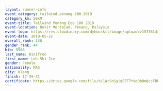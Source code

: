 ```yaml
--- 
layout: runner-info 
event_category: tailwind-penang-100-2019 
category_km: 50KM 
event-title: Tailwind Penang Eco 100 2019 
event-location: Bukit Mertajam, Penang, Malaysia 
event-logo: https://res.cloudinary.com/dykbosktl/image/upload/v1573614442/Logo/Logo_gqlzi3.jpg 
event-date: 2019-06-22 
overall_rank: 158
gender_rank: 44
bib: 5508
last_name: Winifred
first_name: Loh Shi Jie
gender: Female
nationality: MAS
city: Klang
finish: 17-39-41
certificate: https-//drive.google.com/file/d/1WtSoGg1qEFT7tVqOb8mQcsFBRr8UsOFG/view?usp=sharing
--- 
```

